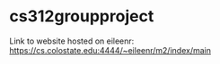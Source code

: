 # cs312groupproject

Link to website hosted on eileenr: 
  https://cs.colostate.edu:4444/~eileenr/m2/index/main
